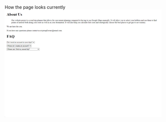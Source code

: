 How the page looks currently 
<img src="src/assets/images/aboutuscurrent05112023.png" alt="current">